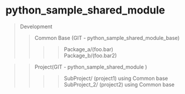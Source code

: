 # python_sample_shared_module


>Development<br />
>> Common Base (GIT - python_sample_shared_module_base)<br />
>>>>Package_a/(foo.bar)<br />
>>>>Package_b/(foo.bar2)<br />

>> Project(GIT - python_sample_shared_module )<br />
>>>>SubProject/ (project1) using Common base<br />
>>>>SubProject_2/ (project2) using Common base<br />
   
   
    
